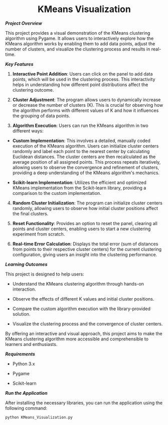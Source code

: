 <div align="center">
    <h1>KMeans Visualization</h1>
</div>

***Project Overview***

This project provides a visual demonstration of the KMeans clustering algorithm using Pygame. It allows users to interactively explore how the KMeans algorithm works by enabling them to add data points, adjust the number of clusters, and visualize the clustering process and results in real-time.

***Key Features***

1. **Interactive Point Addition**: Users can click on the panel to add data points, which will be used in the clustering process. This interactivity helps in understanding how different point distributions affect the clustering outcome.

2. **Cluster Adjustment**: The program allows users to dynamically increase or decrease the number of clusters (K). This is crucial for observing how the algorithm performs with different values of K and how it influences the grouping of data points.

3. **Algorithm Execution**: Users can run the KMeans algorithm in two different ways:

- **Custom Implementation**: This involves a detailed, manually coded execution of the KMeans algorithm. Users can initialize cluster centers randomly and label each point to the nearest center by calculating Euclidean distances. The cluster centers are then recalculated as the average position of all assigned points. This process repeats iteratively, allowing users to observe the convergence and refinement of clusters, providing a deep understanding of the KMeans algorithm's mechanics.

- **Scikit-learn Implementation**: Utilizes the efficient and optimized KMeans implementation from the Scikit-learn library, providing a comparison to the custom implementation.

4. **Random Cluster Initialization**: The program can initialize cluster centers randomly, allowing users to observe how initial cluster positions affect the final clusters.

5. **Reset Functionality**: Provides an option to reset the panel, clearing all points and cluster centers, enabling users to start a new clustering experiment from scratch.

6. **Real-time Error Calculation**: Displays the total error (sum of distances from points to their respective cluster centers) for the current clustering configuration, giving users an insight into the clustering performance.

***Learning Outcomes***

This project is designed to help users:

- Understand the KMeans clustering algorithm through hands-on interaction.

- Observe the effects of different K values and initial cluster positions.

- Compare the custom algorithm execution with the library-provided solution.

- Visualize the clustering process and the convergence of cluster centers.

By offering an interactive and visual approach, this project aims to make the KMeans clustering algorithm more accessible and comprehensible to learners and enthusiasts.

***Requirements***

- Python 3.x

- Pygame

- Scikit-learn

***Run the Application***

After installing the necessary libraries, you can run the application using the following command:

```bash
python KMeans_Visualization.py
```
